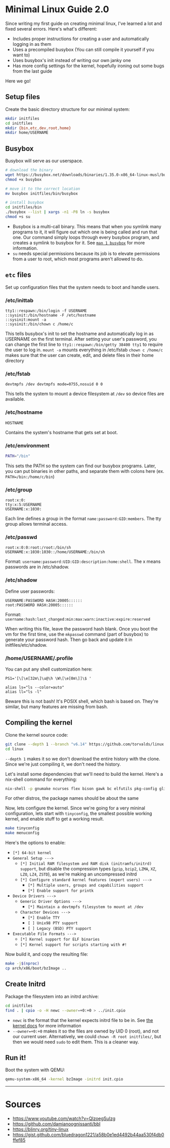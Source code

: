 # Minimal Linux Guide 2.0

Since writing my first guide on creating minimal linux, I've learned a lot and fixed several errors. Here's what's different:
- Includes proper instructions for creating a user and automatically logging in as them
- Uses a precompiled busybox (You can still compile it yourself if you want to)
- Uses busybox's init instead of writing our own janky one
- Has more config settings for the kernel, hopefully ironing out some bugs from the last guide

Here we go!

## Setup files
Create the basic directory structure for our minimal system:
```sh
mkdir initfiles
cd initfiles
mkdir {bin,etc,dev,root,home}
mkdir home/USERNAME
```

## Busybox
Busybox will serve as our userspace.
```sh
# download the binary
wget https://busybox.net/downloads/binaries/1.35.0-x86_64-linux-musl/busybox
chmod +x busybox

# move it to the correct location
mv busybox initfiles/bin/busybox

# install busybox
cd initfiles/bin
./busybox --list | xargs -n1 -P8 ln -s busybox
chmod +s su
```
- Busybox is a multi-call binary. This means that when you symlink many programs to it, it will figure out which one is being called and run that one. Our command simply loops through every busybox program, and creates a symlink to busybox for it. See [`man 1 busybox`](https://man.archlinux.org/man/busybox.1.en#USAGE) for more information.
- `su` needs special permissions because its job is to elevate permissions from a user to root, which most programs aren't allowed to do.

## `etc` files
Set up configuration files that the system needs to boot and handle users.

### /etc/inittab
```
tty1::respawn:/bin/login -f USERNAME
::sysinit:/bin/hostname -F /etc/hostname
::sysinit:mount -a
::sysinit:/bin/chown c /home/c
```
This tells busybox's init to set the hostname and automatically log in as USERNAME on the first terminal.
After setting your user's password, you can change the first line to `tty1::respawn:/bin/getty 38400 tty1` to require the user to log in.
`mount -a` mounts everything in /etc/fstab
`chown c /home/c` makes sure that the user can create, edit, and delete files in their home directory

### /etc/fstab
```
devtmpfs /dev devtmpfs mode=0755,nosuid 0 0
```
This tells the system to mount a device filesystem at `/dev` so device files are available.

### /etc/hostname
```
HOSTNAME
```
Contains the system's hostname that gets set at boot.

### /etc/environment
```sh
PATH="/bin"
```
This sets the PATH so the system can find our busybox programs.
Later, you can put binaries in other paths, and separate them with colons here (ex. `PATH=/bin:/home/c/bin`)

### /etc/group
```
root:x:0:
tty:x:5:USERNAME
USERNAME:x:1030:
```
Each line defines a group in the format `name:password:GID:members`.
The tty group allows terminal access.

### /etc/passwd
```
root:x:0:0:root:/root:/bin/sh
USERNAME:x:1030:1030::/home/USERNAME:/bin/sh
```
Format: `username:password:UID:GID:description:home:shell`.
The x means passwords are in /etc/shadow.

### /etc/shadow
Define user passwords:
```
USERNAME:PASSWORD HASH:20005::::::
root:PASSWORD HASH:20005::::::
```
Format: `username:hash:last_changed:min:max:warn:inactive:expire:reserved`

When writing this file, leave the password hash blank.
Once you boot the vm for the first time, use the `mkpasswd` command (part of busybox) to generate your password hash.
Then go back and update it in initfiles/etc/shadow.

### /home/USERNAME/.profile
You can put any shell customization here:
```
PS1='[\[\e[32m\]\u@\h \W\[\e[0m\]]\$ '

alias ls="ls --color=auto"
alias ll="ls -l"
```
Beware this is not bash! It's POSIX shell, which bash is based on. They're similar, but many features are missing from bash.

## Compiling the kernel
Clone the kernel source code:
```sh
git clone --depth 1 --branch "v6.14" https://github.com/torvalds/linux
cd linux
```
`--depth 1` makes it so we don't download the entire history with the clone. Since we're just compiling it, we don't need the history.

Let's install some dependencies that we'll need to build the kernel. Here's a nix-shell command for everything:
```sh
nix-shell -p gnumake ncurses flex bison gawk bc elfutils pkg-config glibc stdenv.cc.libc.static
```
For other distros, the package names should be about the same

Now, lets configure the kernel.
Since we're going for a very mininal configuration, lets start with `tinyconfig`, the smallest possible working kernel, and enable stuff to get a working result.
```sh
make tinyconfig
make menuconfig
```

Here's the options to enable:
- `[*] 64-bit kernel`
- `General Setup --->`
  - `[*] Initial RAM filesystem and RAM disk (initramfs/initrd) support`, but disable the compression types (`gzip`, `bzip2`, `LZMA`, `XZ`, `LZO`, `LZ4`, `ZSTD`), as we're making an uncompressed initrd
  - `[*] Configure standard kernel features (expert users) --->`
    - `[*] Multiple users, groups and capabilities support`
    - `[*] Enable support for printk`
- `Device Drivers --->`
  - `Generic Driver Options --->`
    - `[*] Maintain a devtmpfs filesystem to mount at /dev`
  - `Character Devices --->`
    - `[*] Enable TTY`
    - `[ ] Unix98 PTY support`
    - `[ ] Legacy (BSD) PTY support`
- `Executable File Formats --->`
  - `[*] Kernel support for ELF binaries`
  - `[*] Kernel support for scripts starting with #!`

Now build it, and copy the resulting file:
```sh
make -j$(nproc)
cp arch/x86/boot/bzImage ..
```

## Create Initrd
Package the filesystem into an initrd archive:
```sh
cd initfiles
find . | cpio -o -H newc --owner=+0:+0 > ../init.cpio
```
- `newc` is the format that the kernel expects initrd file to be in. See [the kernel docs](https://docs.kernel.org/admin-guide/initrd.html#compressed-cpio-images) for more information
- `--owner=+0:+0` makes it so the files are owned by UID 0 (root), and not our current user. Alternatively, we could `chown -R root initfiles/`, but then we would need `sudo` to edit them. This is a cleaner way.

## Run it!
Boot the system with QEMU:
```sh
qemu-system-x86_64 -kernel bzImage -initrd init.cpio
```

---
# Sources
- https://www.youtube.com/watch?v=QlzoegSuIzg
- https://github.com/damianoognissanti/bbl
- https://blinry.org/tiny-linux
- https://gist.github.com/bluedragon1221/a58b0e1ed4492b44aa530f4db0ffef85
